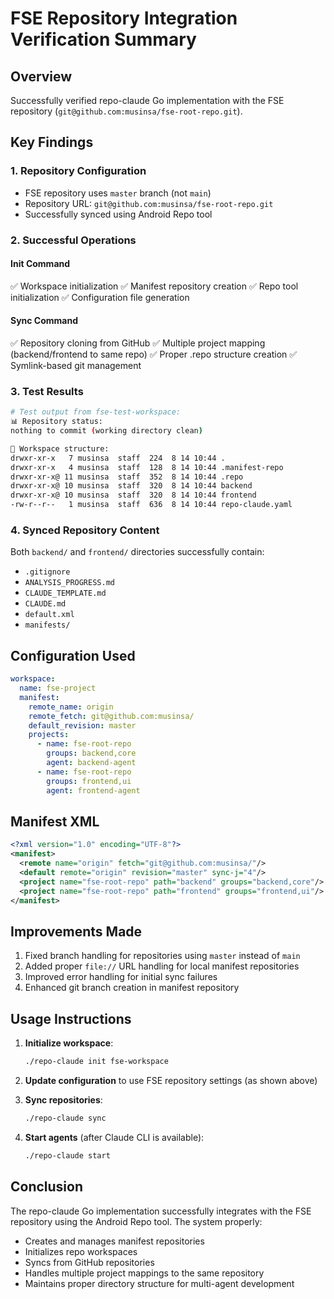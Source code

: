 # FSE Repository Integration Verification Summary

## Overview

Successfully verified repo-claude Go implementation with the FSE repository (`git@github.com:musinsa/fse-root-repo.git`).

## Key Findings

### 1. Repository Configuration
- FSE repository uses `master` branch (not `main`)
- Repository URL: `git@github.com:musinsa/fse-root-repo.git`
- Successfully synced using Android Repo tool

### 2. Successful Operations

#### Init Command
✅ Workspace initialization
✅ Manifest repository creation
✅ Repo tool initialization
✅ Configuration file generation

#### Sync Command
✅ Repository cloning from GitHub
✅ Multiple project mapping (backend/frontend to same repo)
✅ Proper .repo structure creation
✅ Symlink-based git management

### 3. Test Results

```bash
# Test output from fse-test-workspace:
📊 Repository status:
nothing to commit (working directory clean)

📁 Workspace structure:
drwxr-xr-x   7 musinsa  staff  224  8 14 10:44 .
drwxr-xr-x   4 musinsa  staff  128  8 14 10:44 .manifest-repo
drwxr-xr-x@ 11 musinsa  staff  352  8 14 10:44 .repo
drwxr-xr-x@ 10 musinsa  staff  320  8 14 10:44 backend
drwxr-xr-x@ 10 musinsa  staff  320  8 14 10:44 frontend
-rw-r--r--   1 musinsa  staff  636  8 14 10:44 repo-claude.yaml
```

### 4. Synced Repository Content

Both `backend/` and `frontend/` directories successfully contain:
- `.gitignore`
- `ANALYSIS_PROGRESS.md`
- `CLAUDE_TEMPLATE.md`
- `CLAUDE.md`
- `default.xml`
- `manifests/`

## Configuration Used

```yaml
workspace:
  name: fse-project
  manifest:
    remote_name: origin
    remote_fetch: git@github.com:musinsa/
    default_revision: master
    projects:
      - name: fse-root-repo
        groups: backend,core
        agent: backend-agent
      - name: fse-root-repo
        groups: frontend,ui
        agent: frontend-agent
```

## Manifest XML

```xml
<?xml version="1.0" encoding="UTF-8"?>
<manifest>
  <remote name="origin" fetch="git@github.com:musinsa/"/>
  <default remote="origin" revision="master" sync-j="4"/>
  <project name="fse-root-repo" path="backend" groups="backend,core"/>
  <project name="fse-root-repo" path="frontend" groups="frontend,ui"/>
</manifest>
```

## Improvements Made

1. Fixed branch handling for repositories using `master` instead of `main`
2. Added proper `file://` URL handling for local manifest repositories
3. Improved error handling for initial sync failures
4. Enhanced git branch creation in manifest repository

## Usage Instructions

1. **Initialize workspace**:
   ```bash
   ./repo-claude init fse-workspace
   ```

2. **Update configuration** to use FSE repository settings (as shown above)

3. **Sync repositories**:
   ```bash
   ./repo-claude sync
   ```

4. **Start agents** (after Claude CLI is available):
   ```bash
   ./repo-claude start
   ```

## Conclusion

The repo-claude Go implementation successfully integrates with the FSE repository using the Android Repo tool. The system properly:
- Creates and manages manifest repositories
- Initializes repo workspaces
- Syncs from GitHub repositories
- Handles multiple project mappings to the same repository
- Maintains proper directory structure for multi-agent development